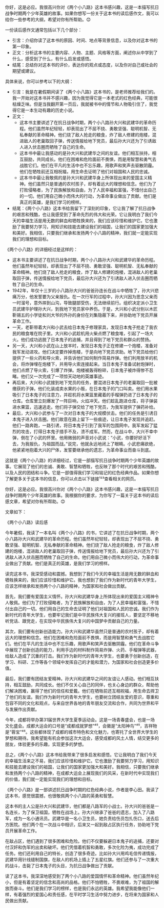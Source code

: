 你好，这是必应。我很高兴你对《两个小八路》这本书感兴趣，这是一本描写抗日战争时期两个少年英雄的故事。如果你想写一份关于这本书的读后感作文，我可以给你一些参考的大纲，希望对你有所帮助。😊

一份读后感作文通常包括以下几个部分：

- 引言：介绍你读了这本书的原因、时间、地点等背景信息，以及你对这本书的第一印象。
- 正文：分析这本书的主要内容、人物、主题、风格等方面，阐述你从中学到了什么，感受到了什么，有什么启发或感悟。
- 结尾：总结你对这本书的评价，表达你的观点或态度，以及你对自己或社会的期望或建议。

具体来说，你可以参考以下的大纲：

- 引言：我是在暑假期间读了《两个小八路》这本书的，是老师推荐给我们的。我一开始对这本书并不感兴趣，因为我觉得它是一本老式的红色经典，可能很枯燥乏味。但是当我翻开第一页后，我就被书中的情节和人物吸引住了，我觉得它是一本生动有趣的历史小说。
- 正文：
  - 这本书主要讲述了在抗日战争时期，两个小八路孙大兴和武建华的革命历程。他们虽然年纪轻轻，却表现出了不屈不挠、勇敢坚强、聪明机智、无私奉献的革命精神。他们烧了敌人抢走的粮食，炸了敌人修建的炮楼，混进敌人的老巢取回子弹，传送情报给地下党员，最后孙大兴还为了引诱敌人进入伏击圈而牺牲了自己的生命。
  - 这本书中最让我感动的是孙大兴和武建华之间的友谊。他们相互扶持，相互鼓励，共同成长。他们在困难和危险面前不畏惧，而是用智慧和勇气去战胜它们。他们在平凡的生活中也不忘乐趣，用歌声和笑声去驱散阴霾。他们在牺牲前还互相祝福，用生命去证明了他们对祖国和人民的忠诚。
  - 这本书中最让我敬佩的是孙大兴和武建华身上所体现出来的爱国主义精神。他们虽然只是普通的农村孩子，却有着远大的理想和信念。他们为了打败侵略者，为了民族解放和自由，为了人民幸福和富强，不惜付出自己的一切。他们用自己微小而伟大的行动，为革命事业做出了贡献。他们是真正的英雄，是我们学习的榜样。
- 结尾：《两个小八路》这本书给我留下了深刻的印象，它让我了解了抗日战争的艰苦和残酷，也让我感受到了革命先烈的伟大和光荣。它让我明白了我们今天的幸福生活是用无数的鲜血和牺牲换来的，我们应该珍惜和维护它。它也激励了我要努力学习，用知识和技能去建设我们的祖国，让我们的国家更加强大和美好。我相信，只要我们继承和发扬两个小八路的精神，我们就一定能实现我们的理想和目标。




《两个小八路》的详细经过是这样的：
- 这本书主要讲述了在抗日战争时期，两个小八路孙大兴和武建华的革命历程。他们虽然年纪轻轻，却表现出了不屈不挠、勇敢坚强、聪明机智、无私奉献的革命精神。他们烧了敌人抢走的粮食，炸了敌人修建的炮楼，混进敌人的老巢取回子弹，传送情报给地下党员，最后孙大兴还为了引诱敌人进入伏击圈而牺牲了自己的生命。
- 1942年，年仅十三岁的小八路孙大兴的爸爸孙连长在战斗中牺牲了，孙大兴悲痛万分，他发誓要为父亲报仇。在一次行军的过程中，孙大兴因为思念父亲而一时溜号，意外摔到山沟，导致腿部受伤，无法继续前行。组织决定派小卫生员武建华护理孙大兴，到我地下党员家中养伤。于是，大兴和小武分别以木匠靳锡五的小学徒和刘大爷的外孙的身份在刘集隐蔽下来，并协助地下党员开展革命工作。
- 一天，老靳带着大兴和小武去给日本鬼子修理家具，发现日本鬼子抢走了我农民的粮食堆在院子里。大兴和小武趁机用火柴点燃了粮食堆，引起了一场大火。他们成功逃脱了日本鬼子的追捕，并且得到了地下党员和群众的赞扬。
- 另一天，大兴和小武在山上放羊时，发现日本鬼子正在修建一个炮楼，准备对我军发动进攻。他们决定要炸掉炮楼，于是向地下党员求助。地下党员给他们提供了一些火药和导火索，并告诉他们如何制作简易炸弹。他们利用放羊的机会，将炸弹埋在炮楼下，并用导火索连接起来。当日本鬼子准备试射炮弹时，他们点燃了导火索，引爆了炸弹。炮楼被轰得粉碎，日本鬼子被炸得惨不忍睹。他们又一次完成了一项惊天动地的英雄事迹。
- 再后来，大兴和小武接到地下党员的任务，要混进日本鬼子的老巢取回一批被缴获的子弹。他们化装成卖水果的小贩，在日本鬼子的门口叫卖。他们用水果吸引了日本鬼子的注意力，并趁机将水果篮里藏着的手榴弹扔进了日本鬼子的仓库。仓库里立刻爆发了一阵巨响，火焰冲天。他们趁乱跑进仓库，将子弹装进水果篮，迅速逃走。他们将子弹交给了地下党员，为我军提供了弹药补给。
- 最后，大兴和小武参与了一次对日本鬼子的大规模伏击。他们的任务是引诱日本鬼子进入伏击圈。他们故意在路上留下一些痕迹，让日本鬼子发现并追赶。他们一路奔跑，一路引诱，将日本鬼子引到了我军的包围网中。我军发起了猛烈的攻击，打得日本鬼子措手不及，溃不成军。然而，在战斗中，大兴不幸中弹，倒在了小武的怀里。他用微弱的声音对小武说：“小武，你要好好活下去，为我报仇，为祖国而战。”说完，他就永远地闭上了眼睛。小武悲痛欲绝，他紧紧地抱着大兴的尸体，发誓要继承他的遗志，为革命事业而奋斗到底。

这就是《两个小八路》的详细经过，它是一部描写抗日战争时期两个少年英雄的故事。它展现了他们的忠诚、勇敢、智慧和牺牲，也反映了那个时代的艰苦和残酷，以及人民的团结和斗争。它是一部值得我们学习和铭记的红色经典作品。如果你想了解更多关于这本书的信息，你可以点击以下链接¹²³查看相关的网页。




你好，这是必应。我很高兴你对《两个小八路》这本书感兴趣，这是一本描写抗日战争时期两个少年英雄的故事。我根据你的要求，为你写了一篇关于这本书的读后感文章，希望对你有所帮助。😊

文章如下：

《两个小八路》读后感

今年暑假，我读了一本名叫《两个小八路》的书，它讲述了在抗日战争时期，两个小八路孙大兴和武建华的革命历程。他们虽然年纪轻轻，却表现出了不屈不挠、勇敢坚强、聪明机智、无私奉献的革命精神。他们烧了敌人抢走的粮食，炸了敌人修建的炮楼，混进敌人的老巢取回子弹，传送情报给地下党员，最后孙大兴还为了引诱敌人进入伏击圈而牺牲了自己的生命。他们用自己微小而伟大的行动，为革命事业做出了贡献。他们是真正的英雄，是我们学习的榜样。

读完这本书，我深受感动和震撼。我想到了我们今天的幸福生活是用无数的鲜血和牺牲换来的，我们应该珍惜和维护它。我也想到了我们作为新时代的青年大学生，应该怎样继承和发扬两个小八路的精神，为国家和社会做出贡献。

首先，我们要有爱国主义情怀。孙大兴和武建华身上所体现出来的爱国主义精神令人敬佩。他们为了打败侵略者，为了民族解放和自由，为了人民幸福和富强，不惜付出自己的一切。他们用自己的生命去证明了他们对祖国和人民的忠诚。我们作为新时代的青年大学生，也要牢记我们是中华民族伟大复兴的接班人，要坚定不移地听党话、跟党走，在实现中华民族伟大复兴的中国梦中贡献自己的力量。

其次，我们要有创新创造能力。孙大兴和武建华虽然只是普通的农村孩子，却有着远大的理想和信念。他们在困难和危险面前不畏惧，而是用智慧和勇气去战胜它们。他们在平凡的生活中也不忘乐趣，用歌声和笑声去驱散阴霾。他们在革命斗争中展现了创新创造的能力，利用手边的材料制作简易炸弹、火药、手榴弹等武器，给敌人造成了沉重的打击。我们作为新时代的青年大学生，也要勇于创新创造，在学习、科研、工作等各个领域中发挥自己的才能和潜力，为国家和社会创造更多价值。

最后，我们要有团结友爱精神。孙大兴和武建华之间的友谊让人感动。他们相互扶持，相互鼓励，共同成长。他们不仅关心自己的同伴，也关心身边的群众，帮助他们解决困难，赢得了他们的信任和爱戴。他们在牺牲前还互相祝福，用生命去捍卫了他们的友谊。我们作为新时代的青年大学生，也要树立团结友爱的意识，尊重和包容不同的文化和观点，与来自世界各地的青年朋友交流和合作，共同为世界和平与发展作出贡献。

今年，成都将举办第31届世界大学生夏季运动会。这是一场青春盛会，也是一场文化盛会。成都大运会的口号是“成都成就梦想”⁴⁵，会徽是“太阳神鸟”⁴⁵，吉祥物是“蓉宝”⁴⁵。这些都体现了成都的城市特色和文化魅力，也寄托了全世界大学生的梦想和期待。我希望能有机会参加这次大运会，感受成都的风土人情，结交更多的朋友，体验更多的乐趣，实现更多的梦想。

总之，《两个小八路》这本书给我带来了很多启发和感悟。它让我明白了我们今天的幸福生活来之不易，我们应该珍惜和维护它。它也激励了我要努力学习，用知识和技能去建设我们的祖国，让我们的国家更加强大和美好。我相信，只要我们继承和发扬两个小八路的精神，在成都大运会上展现我们的风采，在新时代中实现我们的价值，我们就一定能实现我们的理想和目标。


《两个小八路》是一部讲述抗日战争时期的红色经典小说，作者是李心田。我读了这本书，感觉很震撼，也很敬佩两个小八路的英勇和智慧。

这本书的主人公是孙大兴和武建华，他们都是八路军的小战士。孙大兴的爸爸是一名连长，为了保卫祖国，牺牲在战场上。孙大兴继承了爸爸的遗志，加入了八路军，成为一名小通讯员。武建华是一名小卫生员，她负责给伤员包扎伤口，送去后方医院。他们两个在一次战斗中相识，后来又一起到敌占区执行任务，协助地下党员开展革命工作。

在敌占区，他们遇到了很多困难和危险。他们不仅要躲避日本鬼子的追捕，还要对付汉奸和伪军的出卖和破坏。他们凭借着机智和勇敢，多次化险为夷，成功完成了任务。他们还利用自己的特长，创造了很多奇迹。比如孙大兴用鸡毛信传递情报，武建华用针线缝制国旗，在敌人的机场上插上了五星红旗。他们还参与了一次重大的战斗，击毙了日本鬼子的头目，为抗日战争做出了贡献。

读了这本书，我深深地感受到了两个小八路的爱国情怀和革命精神。他们虽然年纪小，但是有着坚定的信念和高尚的品格。他们不怕牺牲，不畏艰难，为了祖国的解放而奋斗。他们是我们学习的榜样，也是我们永远的英雄。我希望我能像他们一样，有着强烈的爱国心和责任感，在平时学习生活中努力进步，在将来为国家和人民做出贡献。
